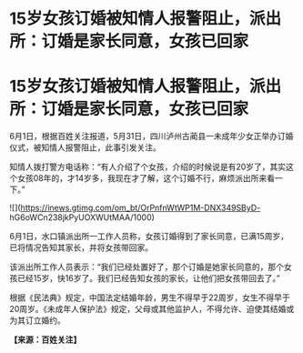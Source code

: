 # 15岁女孩订婚被知情人报警阻止，派出所：订婚是家长同意，女孩已回家

# 15岁女孩订婚被知情人报警阻止，派出所：订婚是家长同意，女孩已回家

6月1日，根据百姓关注报道，5月31日，四川泸州古蔺县一未成年少女正举办订婚仪式，被知情人报警阻止，此事引发关注。

知情人拨打警方电话称：“有人介绍了个女孩，介绍的时候说是有20岁了，其实这个女孩08年的，才14岁多，我现在才了解，这个订婚不行，麻烦派出所来看一下。”

![](https://inews.gtimg.com/om_bt/OrPnfnWtWP1M-DNX349SByD-
hG6oWCn238jkPyUOXWUtMAA/1000)

6月1日，水口镇派出所一工作人员称，女孩订婚得到了家长同意，已满15周岁，已将情况告知其家长，并将女孩带回家。

该派出所工作人员表示：“我们已经处置好了，那个订婚是她家长同意的，那个女孩已经15岁，快16岁了。我们已经告知女孩的家长，让他们把女孩带回去了。”

根据《民法典》规定，中国法定结婚年龄，男生不得早于22周岁，女生不得早于20周岁。《未成年人保护法》规定，父母或其他监护人，不得允许、迫使其结婚或为其订立婚约。

**【来源：百姓关注】**


